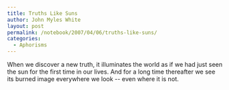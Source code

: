 ```yaml
---
title: Truths Like Suns
author: John Myles White
layout: post
permalink: /notebook/2007/04/06/truths-like-suns/
categories:
  - Aphorisms
---
```


When we discover a new truth, it illuminates the world as if we had just seen the sun for the first time in our lives. And for a long time thereafter we see its burned image everywhere we look -- even where it is not.
